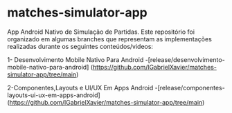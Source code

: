 # matches-simulator-app
App Android Nativo de Simulação de Partidas. Este repositório foi organizado em algumas branches que representam as implementações realizadas durante os seguintes conteúdos/videos:

1- Desenvolvimento Mobile Nativo Para Android 
  -[release/desenvolvimento-mobile-nativo-para-android] (https://github.com/lGabrielXavier/matches-simulator-app/tree/main)

2-Componentes,Layouts e UI/UX Em Apps Android
  -[release/componentes-layouts-ui-ux-em-apps-android] (https://github.com/lGabrielXavier/matches-simulator-app/tree/main)

  
